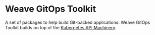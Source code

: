 # Weave GitOps Toolkit

A set of packages to help build Git-backed applications.
Weave GitOps Toolkit builds on top of the [Kubernetes API Machinery](github.com/kubernetes/apimachinery).
